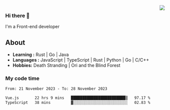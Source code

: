 <img align='right' src="https://github-readme-stats.vercel.app/api?username=strugglebak&show_icons=true">

### Hi there 👋

I'm a Front-end developer

## About

-  **Learning :** Rust | Go | Java
-  **Languages :** JavaScript | TypeScript | Rust | Python | Go | C/C++
-  **Hobbies:** Death Stranding | Ori and the Blind Forest

### My code time

<!--START_SECTION:waka-->

```txt
From: 21 November 2023 - To: 28 November 2023

Vue.js       22 hrs 9 mins   ████████████████████████▒   97.17 %
TypeScript   38 mins         ▓░░░░░░░░░░░░░░░░░░░░░░░░   02.83 %
```

<!--END_SECTION:waka-->
